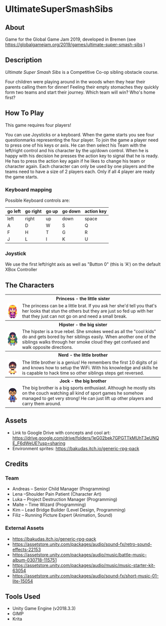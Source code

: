 # UltimateSuperSmashSibs

## About
Game for the Global Game Jam 2019, developed in Bremen (see https://globalgamejam.org/2019/games/ultimate-super-smash-sibs )

## Description
*Ultimate Super Smash Sibs* is a Competitive Co-op sibling obstacle course.

Four children were playing around in the woods when they hear their parents calling them for dinner! Feeling their empty stomaches they quickly form two teams and start their journey. Which team will win? Who's home first?

## How To Play
This game requires four players!

You can use Joysticks or a keyboard. When the game starts you see four questionmarks representing the four player. To join the game a player need to press one of his keys or axis. He can then select his Team with the left/right control and his character by the up/down control. When he is happy with his decision he presses the action key to signal that he is ready. He has to press the action key again if he likes to change his team or character again. Each character can only be used by one players and the teams need to have a size of 2 players each. Only if all 4 player are ready the game starts.

### Keyboard mapping
Possible Keyboard controls are:

|go left|go right|go up|go down|action key|
|--|--|--|--|--|
|left|right|up|down|space|
|A|D|W|S|Q|
|F|H|T|G|R|
|J|L|I|K|U|

### Joystick
We use the first left/right axis as well as "Button 0" (this is 'A') on the default XBox Controller

## The Characters
<table>
  <tr>
    <th colspan=2>Princess - the little sister</th>
  </tr>
  <tr>
    <td>
      <img src="/Assets/Sprites/Player/Princess_Sprite_Front.png?raw=true" alt="Hipser" />
    </td>
    <td>
      The princess can be a little brat. If you ask her she'd tell you that's her looks that stun the others but they are just so fed up with her that they just can not go on and need a small break.
    </td>
  </tr>
  
  <tr>
    <th colspan=2>Hipster - the big sister</th>
  </tr>
  <tr>
    <td>
      <img src="/Assets/Sprites/Player/Hipster_Sprite_Front_modified.png?raw=true" alt="Hipser" />
    </td>
    <td>
      The hipster is a true rebel. She smokes weed as all the "cool kids" do and gets bored by her siblings easily. When another one of the siblings walks through her smoke cloud they get confused and walk opposite directions.
    </td>
  </tr>
  
  <tr>
    <th colspan=2>Nerd - the little brother</th>
  </tr>
  <tr>
    <td>
      <img src="/Assets/Sprites/Player/Nerd_Sprite_Front.png?raw=true" alt="Hipser" />
    </td>
    <td>
      The little brother is a genius! He remembers the first 10 digits of pi and knows how to setup the WiFi. With his knowledge and skills he is capable to hack time so other siblings steps get reversed. 
    </td>
  </tr>
  
  <tr>
    <th colspan=2>Jock - the big brother</th>
  </tr>
  <tr>
    <td>
      <img src="/Assets/Sprites/Player/Jock_Sprite_Front.png?raw=true" alt="Hipser" />
    </td>
    <td>
      The big brother is a big sports enthusiast. Although he mostly sits on the couch watching all kind of sport games he somehow managed to get very strong! He can just lift up other players and carry them around.
    </td>
  </tr>
  </table>

## Assets

* Link to Google Drive with concepts and cool art: https://drive.google.com/drive/folders/1eG02bek7GPGTTkMUhT3eUNQE_F6dWeUE?usp=sharing
* Environment sprites: https://bakudas.itch.io/generic-rpg-pack

## Credits
### Team

 - Andreas – Senior Child Manager (Programming)
 - Lena –Shoulder Pain Patient (Character Art)
 - Luka – Project Destruction Manager (Programming)
 - Malte – Time Wizard (Programming)
 - Kim – Lead Bridge Builder (Level Design, Programming)
 - Filiz – Running Picture Expert (Animation, Sound)

### External Assets
 - https://bakudas.itch.io/generic-rpg-pack
 - https://assetstore.unity.com/packages/audio/sound-fx/retro-sound-effects-22153
 - https://assetstore.unity.com/packages/audio/music/battle-music-album-030718-115751
 - https://assetstore.unity.com/packages/audio/music/music-starter-kit-63054
 - https://assetstore.unity.com/packages/audio/sound-fx/short-music-01-lite-15054

## Tools Used
* Unity Game Engine (v2018.3.3)
* GIMP
* Krita
